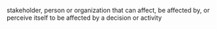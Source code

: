 stakeholder, person or organization that can affect, be affected by, or perceive itself to be affected by a decision or activity